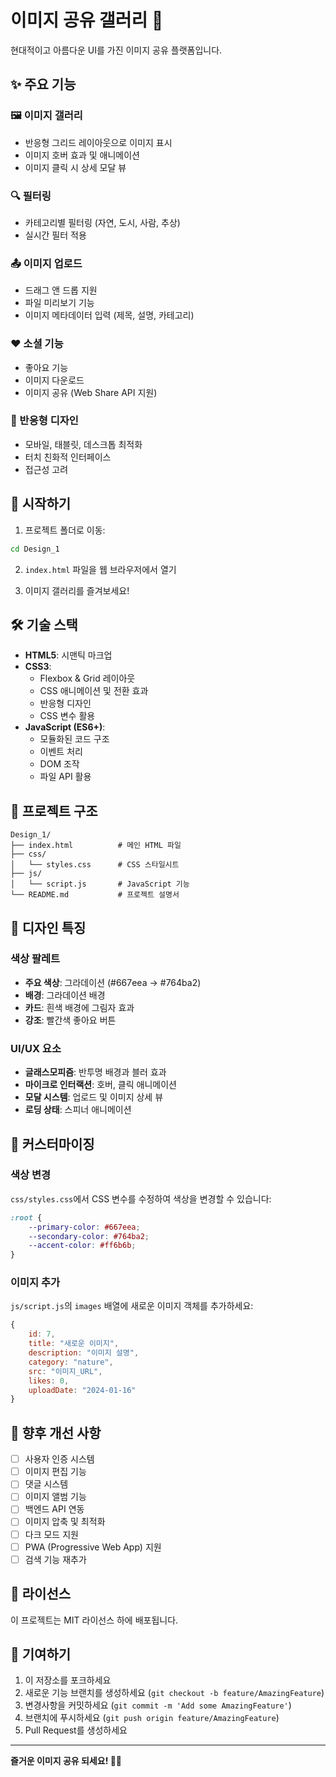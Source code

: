 # 이미지 공유 갤러리 📸

현대적이고 아름다운 UI를 가진 이미지 공유 플랫폼입니다.

## ✨ 주요 기능

### 🖼️ 이미지 갤러리
- 반응형 그리드 레이아웃으로 이미지 표시
- 이미지 호버 효과 및 애니메이션
- 이미지 클릭 시 상세 모달 뷰

### 🔍 필터링
- 카테고리별 필터링 (자연, 도시, 사람, 추상)
- 실시간 필터 적용

### 📤 이미지 업로드
- 드래그 앤 드롭 지원
- 파일 미리보기 기능
- 이미지 메타데이터 입력 (제목, 설명, 카테고리)

### ❤️ 소셜 기능
- 좋아요 기능
- 이미지 다운로드
- 이미지 공유 (Web Share API 지원)

### 📱 반응형 디자인
- 모바일, 태블릿, 데스크톱 최적화
- 터치 친화적 인터페이스
- 접근성 고려

## 🚀 시작하기

1. 프로젝트 폴더로 이동:
```bash
cd Design_1
```

2. `index.html` 파일을 웹 브라우저에서 열기

3. 이미지 갤러리를 즐겨보세요!

## 🛠️ 기술 스택

- **HTML5**: 시맨틱 마크업
- **CSS3**: 
  - Flexbox & Grid 레이아웃
  - CSS 애니메이션 및 전환 효과
  - 반응형 디자인
  - CSS 변수 활용
- **JavaScript (ES6+)**:
  - 모듈화된 코드 구조
  - 이벤트 처리
  - DOM 조작
  - 파일 API 활용

## 📁 프로젝트 구조

```
Design_1/
├── index.html          # 메인 HTML 파일
├── css/
│   └── styles.css      # CSS 스타일시트
├── js/
│   └── script.js       # JavaScript 기능
└── README.md           # 프로젝트 설명서
```

## 🎨 디자인 특징

### 색상 팔레트
- **주요 색상**: 그라데이션 (#667eea → #764ba2)
- **배경**: 그라데이션 배경
- **카드**: 흰색 배경에 그림자 효과
- **강조**: 빨간색 좋아요 버튼

### UI/UX 요소
- **글래스모피즘**: 반투명 배경과 블러 효과
- **마이크로 인터랙션**: 호버, 클릭 애니메이션
- **모달 시스템**: 업로드 및 이미지 상세 뷰
- **로딩 상태**: 스피너 애니메이션

## 🔧 커스터마이징

### 색상 변경
`css/styles.css`에서 CSS 변수를 수정하여 색상을 변경할 수 있습니다:

```css
:root {
    --primary-color: #667eea;
    --secondary-color: #764ba2;
    --accent-color: #ff6b6b;
}
```

### 이미지 추가
`js/script.js`의 `images` 배열에 새로운 이미지 객체를 추가하세요:

```javascript
{
    id: 7,
    title: "새로운 이미지",
    description: "이미지 설명",
    category: "nature",
    src: "이미지_URL",
    likes: 0,
    uploadDate: "2024-01-16"
}
```

## 🌟 향후 개선 사항

- [ ] 사용자 인증 시스템
- [ ] 이미지 편집 기능
- [ ] 댓글 시스템
- [ ] 이미지 앨범 기능
- [ ] 백엔드 API 연동
- [ ] 이미지 압축 및 최적화
- [ ] 다크 모드 지원
- [ ] PWA (Progressive Web App) 지원
- [ ] 검색 기능 재추가

## 📄 라이선스

이 프로젝트는 MIT 라이선스 하에 배포됩니다.

## 🤝 기여하기

1. 이 저장소를 포크하세요
2. 새로운 기능 브랜치를 생성하세요 (`git checkout -b feature/AmazingFeature`)
3. 변경사항을 커밋하세요 (`git commit -m 'Add some AmazingFeature'`)
4. 브랜치에 푸시하세요 (`git push origin feature/AmazingFeature`)
5. Pull Request를 생성하세요

---

**즐거운 이미지 공유 되세요! 📸✨** 